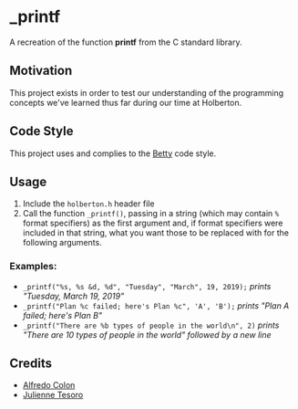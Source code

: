 # _printf
A recreation of the function **printf** from the C standard library. 

## Motivation
This project exists in order to test our understanding of the programming concepts we've learned thus far during our time at Holberton. 

## Code Style
This project uses and complies to the [Betty](https://github.com/holbertonschool/Betty/wiki) code style.

## Usage
1. Include the `holberton.h` header file
2. Call the function `_printf()`, passing in a string (which may contain `%` format specifiers) as the first argument and, if format specifiers were included in that string, what you want those to be replaced with for the following arguments.
### Examples:
* `_printf("%s, %s &d, %d", "Tuesday", "March", 19, 2019);` *prints "Tuesday, March 19, 2019"*
* `_printf("Plan %c failed; here's Plan %c", 'A', 'B');` *prints "Plan A failed; here's Plan B"*
* `_printf("There are %b types of people in the world\n", 2)` *prints "There are 10 types of people in the world" followed by a new line*

## Credits
* [Alfredo Colon](https://github.com/alfredocol)
* [Julienne Tesoro](https://github.com/jmtes)
